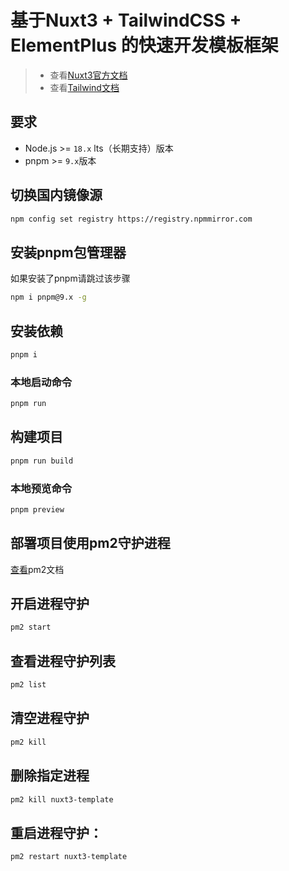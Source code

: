 # 基于Nuxt3 + TailwindCSS + ElementPlus 的快速开发模板框架

> - 查看[Nuxt3官方文档](https://nuxt.com/)
> - 查看[Tailwind文档](https://tailwindcss.com/)

## 要求
- Node.js >= `18.x` lts（长期支持）版本
- pnpm >= `9.x`版本

## 切换国内镜像源
``` bash 
npm config set registry https://registry.npmmirror.com
```

## 安装pnpm包管理器
如果安装了pnpm请跳过该步骤
``` bash 
npm i pnpm@9.x -g
```

## 安装依赖
``` bash 
pnpm i 
```

### 本地启动命令
``` bash
pnpm run
```

## 构建项目
```bash
pnpm run build
```

### 本地预览命令
``` bash
pnpm preview
```

## 部署项目使用pm2守护进程
[查看](https://ezdoc.cn/docs/pm2/quick-start)pm2文档  

## 开启进程守护
```bash
pm2 start
```
## 查看进程守护列表
```bash
pm2 list 
```
## 清空进程守护
```bash
pm2 kill
```
## 删除指定进程
```bash
pm2 kill nuxt3-template
```
## 重启进程守护：
```bash
pm2 restart nuxt3-template
```
